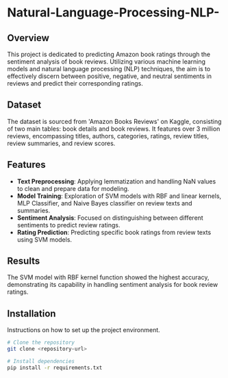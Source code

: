 # Natural-Language-Processing-NLP-

## Overview
This project is dedicated to predicting Amazon book ratings through the sentiment analysis of book reviews. Utilizing various machine learning models and natural language processing (NLP) techniques, the aim is to effectively discern between positive, negative, and neutral sentiments in reviews and predict their corresponding ratings.

## Dataset
The dataset is sourced from 'Amazon Books Reviews' on Kaggle, consisting of two main tables: book details and book reviews. It features over 3 million reviews, encompassing titles, authors, categories, ratings, review titles, review summaries, and review scores.

## Features
- **Text Preprocessing**: Applying lemmatization and handling NaN values to clean and prepare data for modeling.
- **Model Training**: Exploration of SVM models with RBF and linear kernels, MLP Classifier, and Naive Bayes classifier on review texts and summaries.
- **Sentiment Analysis**: Focused on distinguishing between different sentiments to predict review ratings.
- **Rating Prediction**: Predicting specific book ratings from review texts using SVM models.

## Results
The SVM model with RBF kernel function showed the highest accuracy, demonstrating its capability in handling sentiment analysis for book review ratings.

## Installation
Instructions on how to set up the project environment.

```bash
# Clone the repository
git clone <repository-url>

# Install dependencies
pip install -r requirements.txt











